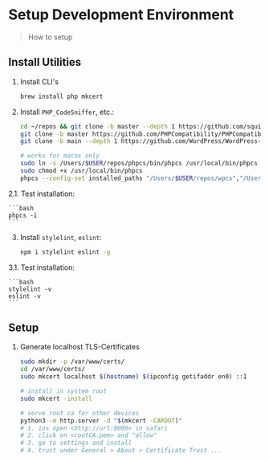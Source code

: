 # Setup Development Environment

> How to setup

## Install Utilities

1. Install CLI's

    ```bash
    brew install php mkcert
    ```

2. Install `PHP_CodeSniffer`, etc.:

    ```bash
    cd ~/repos && git clone -b master --depth 1 https://github.com/squizlabs/PHP_CodeSniffer.git phpcs
    git clone -b master https://github.com/PHPCompatibility/PHPCompatibility
    git clone -b main --depth 1 https://github.com/WordPress/WordPress-Coding-Standards wpcs

    # works for macos only
    sudo ln -s /Users/$USER/repos/phpcs/bin/phpcs /usr/local/bin/phpcs
    sudo chmod +x /usr/local/bin/phpcs
    phpcs --config-set installed_paths "/Users/$USER/repos/wpcs","/Users/$USER/repos/PHPCompatibility"
    ```

2.1. Test installation:

    ```bash
    phpcs -i
    ```

3. Install `stylelint`, `eslint`:

    ```bash
    npm i stylelint eslint -g
    ```

3.1. Test installation:

    ```bash
    stylelint -v
    eslint -v
    ```

## Setup 

1. Generate localhost TLS-Certificates

    ```bash
    sudo mkdir -p /var/www/certs/
    cd /var/www/certs/
    sudo mkcert localhost $(hostname) $(ipconfig getifaddr en0) ::1

    # install in system root
    sudo mkcert -install

    # serve root ca for other devices
    python3 -m http.server -d "$(mkcert -CAROOT)"
    # 1. ios open <http://url:8000> in safari
    # 2. click on <rootCA.pem> and "allow"
    # 3. go to settings and install
    # 4. trust under General > About > Certificate Trust ...
    ```